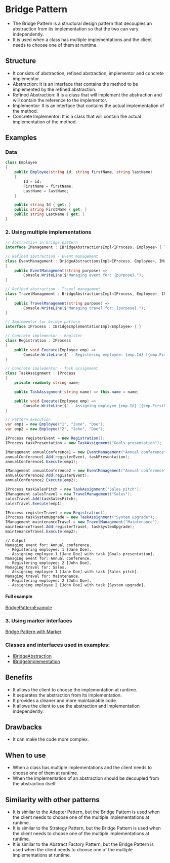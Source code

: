 ﻿# Bridge Pattern

- The Bridge Pattern is a structural design pattern that decouples an abstraction from its implementation so that the two can vary independently.
- It is used when a class has multiple implementations and the client needs to choose one of them at runtime.

## Structure

- It consists of abstraction, refined abstraction, implementor and concrete implementor.
- Abstraction: It is an interface that contains the method to be implemented by the refined abstraction.
- Refined Abstraction: It is a class that will implement the abstraction and will contain the reference to the implementor.
- Implementor: It is an interface that contains the actual implementation of the method.
- Concrete Implementor: It is a class that will contain the actual implementation of the method.

## Examples

### Data

```csharp
class Employee
{
    public Employee(string id, string firstName, string lastName)
    {
        Id = id;
        FirstName = firstName;
        LastName = lastName;
    }

    public string Id { get; }
    public string FirstName { get; }
    public string LastName { get; }
}
```

### 2. Using multiple implementations

```csharp
// Abstraction in bridge pattern
interface IManagement : IBridgeAbstractionsImpl<IProcess, Employee> { }

// Refined abstraction - Event management
class EventManagement : BridgeAbstractionsImpl<IProcess, Employee>, IManagement
{
    public EventManagement(string purpose) =>
        Console.WriteLine($"Managing event for: {purpose}.");
}

// Refined abstraction - Travel management
class TravelManagement : BridgeAbstractionsImpl<IProcess, Employee>, IManagement
{
    public TravelManagement(string purpose) =>
        Console.WriteLine($"Managing travel for: {purpose}.");
}

// Implementor for bridge pattern
interface IProcess : IBridgeImplementationImpl<Employee> { }

// Concrete implementor - Register
class Registration : IProcess
{
    public void Execute(Employee emp) =>
        Console.WriteLine($" - Registering employee: {emp.Id} [{emp.FirstName} {emp.LastName}].");
}

// Concrete implementor - Task assignment
class TaskAssignment : IProcess
{
    private readonly string name;

    public TaskAssignment(string name) => this.name = name;

    public void Execute(Employee emp) =>
        Console.WriteLine($" - Assigning employee {emp.Id} [{emp.FirstName} {emp.LastName}] with task [{name}].");
}

// Pattern execution
var emp1 = new Employee("1", "Jane", "Doe");
var emp2 = new Employee("2", "John", "Doe");

IProcess registerEvent = new Registration();
IProcess taskPresentation = new TaskAssignment("Goals presentation");

IManagement annualConference1 = new EventManagement("Annual conference");
annualConference1.Add(registerEvent, taskPresentation);
annualConference1.Execute(emp1);

IManagement annualConference2 = new EventManagement("Annual conference");
annualConference2.Add(registerEvent);
annualConference2.Execute(emp2);

IProcess taskSalesPitch = new TaskAssignment("Sales pitch");
IManagement salesTravel = new TravelManagement("Sales");
salesTravel.Add(taskSalesPitch);
salesTravel.Execute(emp1);

IProcess registerTravel = new Registration();
IProcess taskSystemUpgrade = new TaskAssignment("System upgrade");
IManagement maintenanceTravel = new TravelManagement("Maintenance");
maintenanceTravel.Add(registerTravel, taskSystemUpgrade);
maintenanceTravel.Execute(emp2);
```

```
// Output
Managing event for: Annual conference.
 - Registering employee: 1 [Jane Doe].
 - Assigning employee 1 [Jane Doe] with task [Goals presentation].
Managing event for: Annual conference.
 - Registering employee: 2 [John Doe].
Managing travel for: Sales.
 - Assigning employee 1 [Jane Doe] with task [Sales pitch].
Managing travel for: Maintenance.
 - Registering employee: 2 [John Doe].
 - Assigning employee 2 [John Doe] with task [System upgrade].
```

#### Full example

[BridgePatternExample](./../../GofConsoleApp/Examples/Structural/BridgePattern/BridgePatternExample.cs)


### 3. Using marker interfaces

[Bridge Pattern with Marker](Bridge/Bridge_Marker.md)


### Classes and interfaces used in examples:

- [IBridgeAbstraction](./../../GofPatterns/Structural/BridgePattern/IBridgeAbstraction.cs)
- [IBridgeImplementation](./../../GofPatterns/Structural/BridgePattern/IBridgeImplementation.cs)

## Benefits

- It allows the client to choose the implementation at runtime.
- It separates the abstraction from its implementation.
- It provides a cleaner and more maintainable code.
- It allows the client to use the abstraction and implementation independently.

## Drawbacks

- It can make the code more complex.

## When to use

- When a class has multiple implementations and the client needs to choose one of them at runtime.
- When the implementation of an abstraction should be decoupled from the abstraction itself.

## Similarity with other patterns

- It is similar to the Adapter Pattern, but the Bridge Pattern is used when the client needs to choose one of the multiple implementations at runtime.
- It is similar to the Strategy Pattern, but the Bridge Pattern is used when the client needs to choose one of the multiple implementations at runtime.
- It is similar to the Abstract Factory Pattern, but the Bridge Pattern is used when the client needs to choose one of the multiple implementations at runtime.
